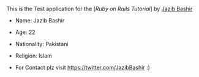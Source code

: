 This is the Test application for the
[*Ruby on Rails Tutorial*]
by [Jazib Bashir](https://twitter.com/JazibBashir)


* Name: Jazib Bashir

* Age: 22

* Nationality: Pakistani

* Religion: Islam

* For Contact plz visit https://twitter.com/JazibBashir :)

